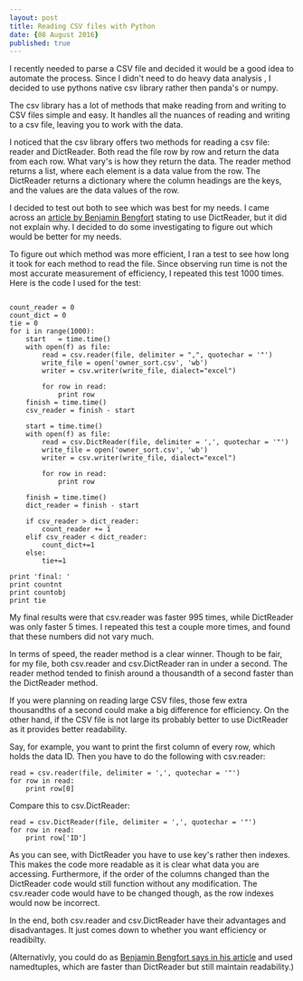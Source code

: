 ```yaml
---
layout: post
title: Reading CSV files with Python
date: {08 August 2016}
published: true
---
```

I recently needed to parse a CSV file and decided it would be a good idea to automate the process. Since I didn't need to do heavy  data analysis , I decided to use pythons native csv library rather then panda's or numpy.  

The csv library has a lot of methods that make reading from and writing to CSV files simple and easy. It handles all the nuances of reading and writing to a csv file, leaving you to work with the data.

I noticed that the csv library offers two methods for reading a csv file: reader and DictReader. Both read the file row by row and return the data from each row. What vary's is how they return the data. The reader method returns a list, where each element is a data value from the row. The DictReader returns a dictionary where the column headings are the keys, and the values are the data values of the row.

I decided to test out both to see which was best for my needs. I came across an [article by Benjamin Bengfort](https://districtdatalabs.silvrback.com/simple-csv-data-wrangling-with-python) stating to use DictReader, but it did not explain why. I decided to do some investigating to figure out which would be better for my needs. 

To figure out which method was more efficient, I ran a test to see how long it took for each method to read the file. Since observing run time is not the most accurate measurement of efficiency, I repeated this test 1000 times. Here is the code I used for the test: 

```

count_reader = 0
count_dict = 0
tie = 0
for i in range(1000):
    start   = time.time()
    with open(f) as file:
        read = csv.reader(file, delimiter = ",", quotechar = '"')
        write_file = open('owner_sort.csv', 'wb')
        writer = csv.writer(write_file, dialect="excel")  
        
        for row in read:
            print row  
    finish = time.time()
    csv_reader = finish - start

    start = time.time()   
    with open(f) as file:
        read = csv.DictReader(file, delimiter = ',', quotechar = '"')
        write_file = open('owner_sort.csv', 'wb')
        writer = csv.writer(write_file, dialect="excel")
        
        for row in read:
            print row 
            
    finish = time.time()
    dict_reader = finish - start
   
    if csv_reader > dict_reader:
        count_reader += 1
    elif csv_reader < dict_reader:
        count_dict+=1
    else:
        tie+=1

print 'final: '   
print countnt
print countobj
print tie
```

My final results were that csv.reader was faster 995 times, while DictReader was only faster 5 times. I repeated this test a couple more times, and found that these numbers did not vary much.

In terms of speed, the reader method is a clear winner. Though to be fair, for my file, both csv.reader and csv.DictReader ran in under a second. The reader method tended to finish around a thousandth of a second faster than the DictReader method.

If you were planning on reading  large CSV files,  those few extra thousandths of a second could make a big difference for efficiency. On the other hand, if the CSV file is not large its probably better to use DictReader as it provides better readability.

Say, for example, you want to print the first column of every row, which holds the data ID. Then you have to do the following with csv.reader:

```
read = csv.reader(file, delimiter = ',', quotechar = '"')
for row in read:
    print row[0]
```

Compare this to csv.DictReader:

```
read = csv.DictReader(file, delimiter = ',', quotechar = '"')
for row in read:
    print row['ID']
```

As you can see, with DictReader you have to use key's rather then indexes. This makes the code more readable as it is clear what data you are accessing. Furthermore, if the order of the columns changed than the DictReader code would still function without any modification. The csv.reader code would have to be changed though, as the row indexes would now be incorrect.

In the end, both csv.reader and csv.DictReader have their advantages and disadvantages. It just comes down to whether you want efficiency or readibilty.

(Alternativly, you could do as [Benjamin Bengfort says in his article](https://districtdatalabs.silvrback.com/simple-csv-data-wrangling-with-python) and used namedtuples, which are faster than DictReader but still maintain readability.) 
